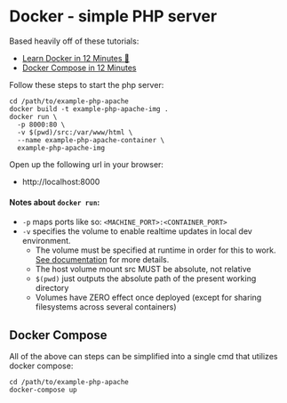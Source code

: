 # Docker - simple PHP server

Based heavily off of these tutorials:

- [Learn Docker in 12 Minutes 🐳](https://www.youtube.com/watch?v=YFl2mCHdv24)
- [Docker Compose in 12 Minutes](https://www.youtube.com/watch?v=Qw9zlE3t8Ko)

Follow these steps to start the php server:

```
cd /path/to/example-php-apache
docker build -t example-php-apache-img .
docker run \
  -p 8000:80 \
  -v $(pwd)/src:/var/www/html \
  --name example-php-apache-container \
  example-php-apache-img
```

Open up the following url in your browser:

- http://localhost:8000


#### Notes about `docker run`:

- `-p` maps ports like so: `<MACHINE_PORT>:<CONTAINER_PORT>`
- `-v` specifies the volume to enable realtime updates in local dev environment.
  - The volume must be specified at runtime in order for this to work. [See documentation](https://docs.docker.com/engine/reference/builder/#notes-about-specifying-volumes) for more details.
  - The host volume mount src MUST be absolute, not relative
  - `$(pwd)` just outputs the absolute path of the present working directory
  - Volumes have ZERO effect once deployed (except for sharing filesystems across several containers)

## Docker Compose

All of the above can steps can be simplified into a single cmd that utilizes docker compose:

```
cd /path/to/example-php-apache
docker-compose up
```
